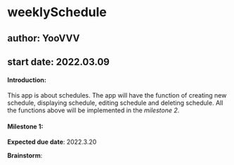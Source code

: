 # weeklySchedule
## author: YooVVV
## start date: 2022.03.09

#### Introduction:

This app is about schedules. The app will have the function of creating new schedule, displaying
schedule, editing schedule and deleting schedule. All the functions above will be implemented in the
 *milestone 2*.

#### Milestone 1:

**Expected due date**: 2022.3.20

**Brainstorm**: 